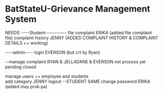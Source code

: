 # BatStateU-Grievance Management System

NEEDS:
----Student-----------
file complaint               ERIKA   (added file complaint file)
complaint history            JENNY      (ADDED COMPLAINT HISTORY & COMPLAINT DETAILS ++ working)

----admin----
login                        EVERSON (but crt by Ryan)

--manage complaint           RYAN & JELLADANE & EVERSON
      not process yet
      pending
      closed

manage users                ++ employee and students     
add category                JENNY
logout                      --STUDENT SAME
change password             ERIKA (added may prob pa)
